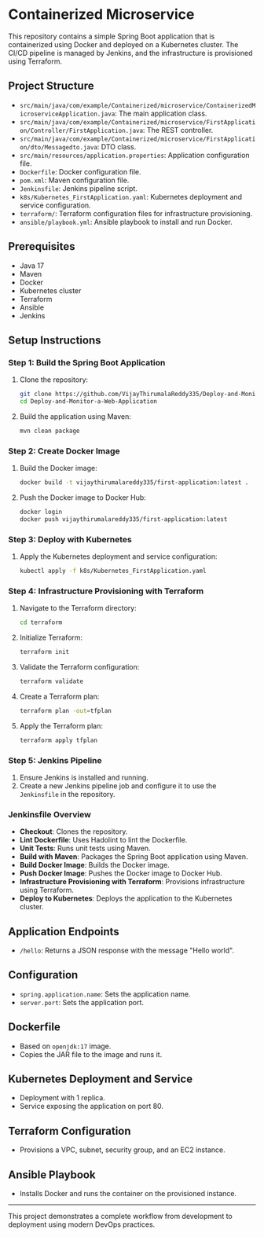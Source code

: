 # Containerized Microservice

This repository contains a simple Spring Boot application that is containerized using Docker and deployed on a Kubernetes cluster. The CI/CD pipeline is managed by Jenkins, and the infrastructure is provisioned using Terraform.

## Project Structure

- `src/main/java/com/example/Containerized/microservice/ContainerizedMicroserviceApplication.java`: The main application class.
- `src/main/java/com/example/Containerized/microservice/FirstApplication/Controller/FirstApplication.java`: The REST controller.
- `src/main/java/com/example/Containerized/microservice/FirstApplication/dto/Messagedto.java`: DTO class.
- `src/main/resources/application.properties`: Application configuration file.
- `Dockerfile`: Docker configuration file.
- `pom.xml`: Maven configuration file.
- `Jenkinsfile`: Jenkins pipeline script.
- `k8s/Kubernetes_FirstApplication.yaml`: Kubernetes deployment and service configuration.
- `terraform/`: Terraform configuration files for infrastructure provisioning.
- `ansible/playbook.yml`: Ansible playbook to install and run Docker.

## Prerequisites

- Java 17
- Maven
- Docker
- Kubernetes cluster
- Terraform
- Ansible
- Jenkins

## Setup Instructions

### Step 1: Build the Spring Boot Application

1. Clone the repository:
    ```bash
    git clone https://github.com/VijayThirumalaReddy335/Deploy-and-Monitor-a-Web-Application.git
    cd Deploy-and-Monitor-a-Web-Application
    ```

2. Build the application using Maven:
    ```bash
    mvn clean package
    ```

### Step 2: Create Docker Image

1. Build the Docker image:
    ```bash
    docker build -t vijaythirumalareddy335/first-application:latest .
    ```

2. Push the Docker image to Docker Hub:
    ```bash
    docker login
    docker push vijaythirumalareddy335/first-application:latest
    ```

### Step 3: Deploy with Kubernetes

1. Apply the Kubernetes deployment and service configuration:
    ```bash
    kubectl apply -f k8s/Kubernetes_FirstApplication.yaml
    ```

### Step 4: Infrastructure Provisioning with Terraform

1. Navigate to the Terraform directory:
    ```bash
    cd terraform
    ```

2. Initialize Terraform:
    ```bash
    terraform init
    ```

3. Validate the Terraform configuration:
    ```bash
    terraform validate
    ```

4. Create a Terraform plan:
    ```bash
    terraform plan -out=tfplan
    ```

5. Apply the Terraform plan:
    ```bash
    terraform apply tfplan
    ```

### Step 5: Jenkins Pipeline

1. Ensure Jenkins is installed and running.
2. Create a new Jenkins pipeline job and configure it to use the `Jenkinsfile` in the repository.

### Jenkinsfile Overview

- **Checkout**: Clones the repository.
- **Lint Dockerfile**: Uses Hadolint to lint the Dockerfile.
- **Unit Tests**: Runs unit tests using Maven.
- **Build with Maven**: Packages the Spring Boot application using Maven.
- **Build Docker Image**: Builds the Docker image.
- **Push Docker Image**: Pushes the Docker image to Docker Hub.
- **Infrastructure Provisioning with Terraform**: Provisions infrastructure using Terraform.
- **Deploy to Kubernetes**: Deploys the application to the Kubernetes cluster.

## Application Endpoints

- `/hello`: Returns a JSON response with the message "Hello world".

## Configuration

- `spring.application.name`: Sets the application name.
- `server.port`: Sets the application port.

## Dockerfile

- Based on `openjdk:17` image.
- Copies the JAR file to the image and runs it.

## Kubernetes Deployment and Service

- Deployment with 1 replica.
- Service exposing the application on port 80.

## Terraform Configuration

- Provisions a VPC, subnet, security group, and an EC2 instance.

## Ansible Playbook

- Installs Docker and runs the container on the provisioned instance.

---

This project demonstrates a complete workflow from development to deployment using modern DevOps practices.
